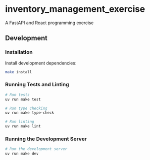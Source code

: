 # inventory_management_exercise

A FastAPI and React programming exercise

## Development

### Installation

Install development dependencies:

```bash
make install
```

### Running Tests and Linting

```bash
# Run tests
uv run make test

# Run type checking
uv run make type-check

# Run linting
uv run make lint
```

### Running the Development Server

```bash
# Run the development server
uv run make dev
```

